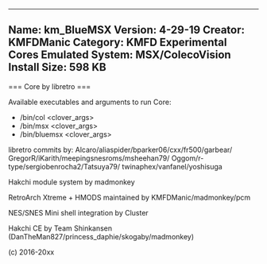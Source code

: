 -----------------------
Name: km_BlueMSX
Version: 4-29-19
Creator: KMFDManic
Category: KMFD Experimental Cores
Emulated System: MSX/ColecoVision
Install Size: 598 KB
-----------------------
=== Core by libretro ===

Available executables and arguments to run Core:
- /bin/col <rom> <clover_args>
- /bin/msx <rom> <clover_args>
- /bin/bluemsx <rom> <clover_args>

libretro commits by:
Alcaro/aliaspider/bparker06/cxx/fr500/garbear/
GregorR/iKarith/meepingsnesroms/msheehan79/
Oggom/r-type/sergiobenrocha2/Tatsuya79/
twinaphex/vanfanel/yoshisuga

Hakchi module system by madmonkey

RetroArch Xtreme + HMODS maintained by KMFDManic/madmonkey/pcm

NES/SNES Mini shell integration by Cluster

Hakchi CE by Team Shinkansen (DanTheMan827/princess_daphie/skogaby/madmonkey)

(c) 2016-20xx
